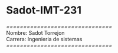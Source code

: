 # Sadot-IMT-231
*===============================*\
Nombre: Sadot Torrejon\
Carrera: Ingenieria de sistemas\
*===============================*